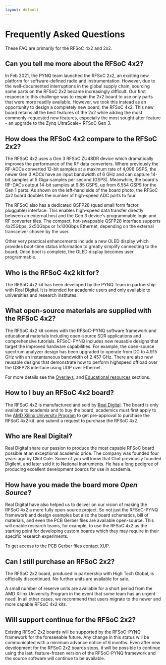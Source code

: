 ```yaml
---
layout: default
---
```


# Frequently Asked Questions

These FAQ are primarily for the RFSoC 4x2 and 2x2.

## Can you tell me more about the RFSoC 4x2?

In Feb 2021, the PYNQ team launched the RFSoC 2x2, an exciting new platform for software-defined
radio and instrumentation. However, due to the well-documented interruptions in the global supply
chain, sourcing some parts on the RFSoC 2x2 became increasingly difficult. Our first response to this challenge was to respin
the 2x2 board to use only parts that were more readily available. However, we took this instead
as an opportunity to design a completely new board, the RFSoC 4x2. This new board retains all the best features of the 2x2 while adding the most commonly-requested new features,
especially the most sought after feature - an upgrade to the Zynq UltraScale+ RFSoC Gen 3.

## How does the RFSoC 4x2 compare to the RFSoC 2x2?

The RFSoC 4x2 uses a Gen 3 RFSoC ZU48DR device which dramatically improves the performance of
the RF data converters. Where previously the RF-ADCs converted 12-bit samples at a maximum rate
of 4,096 GSPS, the newer Gen 3 ADCs have an input bandwidth of 6 GHz and can capture 14-bit
samples at 5 Giga-samples per second (GSPS). Meanwhile, the board's RF-DACs output 14-bit samples
at 9.85 GSPS, up from 6.554 GSPS for the Gen 1 parts. As shown on the left-hand side of the board
photo, the RFSoC 4x2 board doubles the number of high-speed ADC ports to four.

The RFSoC also has a dedicated QSFP28 (quad small form factor pluggable) interface. This enables
high-speed data transfer directly between an external host and the Gen 3 device's programmable
logic and RF converter tiles. The compact, hot-swappable QSFP28 interface supports 4x25Gbps,
2x50Gbps or 1x100Gbps Ethernet, depending on the external transceiver chosen by the user.

Other very practical enhancements include a new OLED display which provides boot-time status
information to greatly simplify connecting to the board. Once boot is complete, the OLED display
becomes user programmable.

## Who is the RFSoC 4x2 kit for? 

The RFSoC 4x2 kit has been developed by the PYNQ Team in partnership with Real Digital. It is intended for academic users and only available to universities and research institutes.

## What open-source materials are supplied with the RFSoC 4x2?

The RFSoC 4x2 kit comes with the RFSoC-PYNQ software framework and educational materials
including open-source SDR applications and comprehensive tutorials. RFSoC-PYNQ includes new
reusable designs that target the improved hardware capabilities. For example, the open-source
spectrum analyzer design has been upgraded to operate from DC to 4.915 GHz with an instantaneous
bandwidth of 2.457 GHz. There are also new reusable designs that demonstrate how to perform highspeed
offload over the QSFP28 interface using UDP over Ethernet.

For more details see the [Overlays](./overlays.md), and [Educational resources](./educational_resources.md) sections.

## How to I buy an RFSoC 4x2 board?

The RFSoC 4x2 is manufactured and sold by [Real Digital](https://www.realdigital.org/). The board is only available to academia and to buy the board, academics must first apply
to the [AMD Xilinx University Program](https://www.xilinx.com/support/university/xup-boards/RFSoC4x2.html#Purchasing_at_academic_price)  to get pre-approval to purchase the RFSoC 4x2 kit. and submit a request to purchase the RFSoC 4x2.

## Who are Real Digital?

Real Digital share our passion to
produce the most capable RFSoC board possible at an exceptional academic price. The company was
founded four years ago by Clint Cole. Some of you will know that Clint previously founded Digilent,
and later sold it to National Instruments. He has a long pedigree of producing excellent development
boards for use in academia.

## How have you made the board more *Open Source*?

Real Digital have also helped us to deliver on our vision of making the RFSoC 4x2 a more fully open-source
project. So not just the RFSoC-PYNQ framework and design examples but also the board
schematics, bill of materials, and even the PCB Gerber files are available open-source. This will enable
research teams, for example, to use the RFSoC 4x2 as the starting point for developing custom
boards which they may require in their specific research experiments.

To get access to the PCB Gerber files [contact XUP](mailto:xup@amd.com).

## Can I still purchase an RFSoC 2x2?

The RFSoC 2x2 board, produced in partnership with High Tech Global, is officially discontinued. No
further units are available for sale.

A small number of reserve units are available for a short period from the AMD Xilinx University
Program in the event that some team has an urgent need. In all other cases, we recommend that
users migrate to the newer and more capable RFSoC 4x2 kits.

## Will support continue for the RFSoC 2x2?

Existing RFSoC 2x2 boards will be supported by the RFSoC-PYNQ framework for the foreseeable
future. Any change in this status will be communicated with a minimum advance notice of 6 months.
Even after new development for the RFSoC 2x2 boards stops, it will be possible to continue using the
last, feature-frozen version of the RFSoC-PYNQ framework and the source software will continue to
be available.

